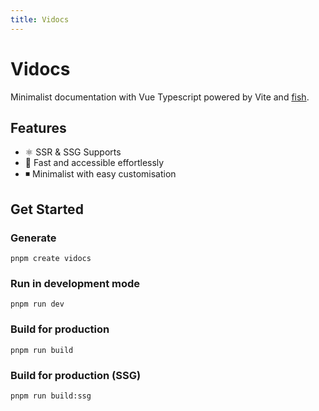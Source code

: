 ```yaml
---
title: Vidocs
---
```


# Vidocs

Minimalist documentation with Vue Typescript powered by Vite and [fish](https://github.com/akarachen/fish).

## Features

- ⚛️ SSR & SSG Supports
- 💨 Fast and accessible effortlessly
- ◾️ Minimalist with easy customisation

## Get Started

### Generate

```shell
pnpm create vidocs
```

### Run in development mode

```shell
pnpm run dev
```

### Build for production

```shell
pnpm run build
```

### Build for production (SSG)

```shell
pnpm run build:ssg
```
